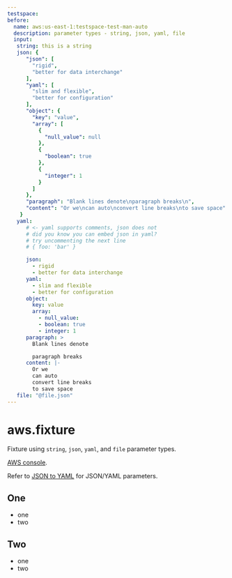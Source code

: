 ```yaml
---
testspace:
before:
  name: aws:us-east-1:testspace-test-man-auto
  description: parameter types - string, json, yaml, file
  input: 
   string: this is a string
   json: {
      "json": [
        "rigid",
        "better for data interchange"
      ],
      "yaml": [
        "slim and flexible",
        "better for configuration"
      ],
      "object": {
        "key": "value",
        "array": [
          {
            "null_value": null
          },
          {
            "boolean": true
          },
          {
            "integer": 1
          }
        ]
      },
      "paragraph": "Blank lines denote\nparagraph breaks\n",
      "content": "Or we\ncan auto\nconvert line breaks\nto save space"
    }
   yaml:
      # <- yaml supports comments, json does not
      # did you know you can embed json in yaml?
      # try uncommenting the next line
      # { foo: 'bar' }

      json:
        - rigid
        - better for data interchange
      yaml:
        - slim and flexible
        - better for configuration
      object:
        key: value
        array:
          - null_value:
          - boolean: true
          - integer: 1
      paragraph: >
        Blank lines denote

        paragraph breaks
      content: |-
        Or we
        can auto
        convert line breaks
        to save space
   file: "@file.json"
---
```


# aws.fixture
Fixture using `string`, `json`, `yaml`, and `file` parameter types.

[AWS console](https://console.aws.amazon.com/lambda/home?region=us-east-1#/functions/testspace-test-man-auto?tab=configuration).
 
Refer to [JSON to YAML](https://www.json2yaml.com/) for JSON/YAML parameters. 

## One
* one
* two

## Two
* one
* two